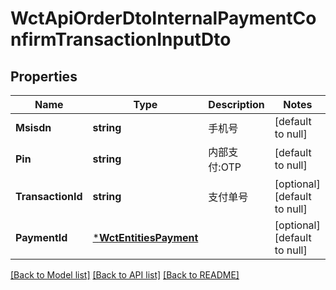 # WctApiOrderDtoInternalPaymentConfirmTransactionInputDto

## Properties
Name | Type | Description | Notes
------------ | ------------- | ------------- | -------------
**Msisdn** | **string** | 手机号 | [default to null]
**Pin** | **string** | 内部支付:OTP | [default to null]
**TransactionId** | **string** | 支付单号 | [optional] [default to null]
**PaymentId** | [***WctEntitiesPayment**](WCT.Entities.Payment.md) |  | [optional] [default to null]

[[Back to Model list]](../README.md#documentation-for-models) [[Back to API list]](../README.md#documentation-for-api-endpoints) [[Back to README]](../README.md)

